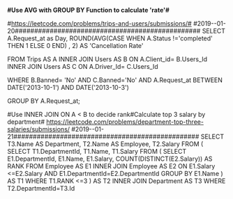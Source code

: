
**#Use AVG with GROUP BY Function to calculate 'rate'#**

#https://leetcode.com/problems/trips-and-users/submissions/#
#2019--01-20################################################
SELECT 
A.Request_at as Day, 
ROUND(AVG(CASE WHEN A.Status !='completed' THEN 1
ELSE 0  END) , 2) AS 'Cancellation Rate'

FROM Trips AS A
INNER JOIN Users AS B
ON A.Client_id= B.Users_Id
INNER JOIN Users AS C
ON A.Driver_Id= C.Users_Id

WHERE B.Banned= 'No' AND C.Banned='No' AND
A.Request_at BETWEEN DATE('2013-10-1') AND DATE('2013-10-3')

GROUP BY A.Request_at;




#Use INNER JOIN ON A < B to decide rank#Calculate top 3 salary by department#
https://leetcode.com/problems/department-top-three-salaries/submissions/
#2019--01-21################################################
SELECT T3.Name AS Department, T2.Name AS Employee, T2.Salary
FROM
(
SELECT T1.DepartmentId, T1.Name, T1.Salary
FROM
(
SELECT E1.DepartmentId, E1.Name, E1.Salary, COUNT(DISTINCT(E2.Salary)) AS RANK
FROM Employee AS E1 
INNER JOIN Employee AS E2
ON E1.Salary <=E2.Salary AND E1.DepartmentId=E2.DepartmentId
GROUP BY E1.Name
    ) AS T1
WHERE T1.RANK <=3
    ) AS T2
    INNER JOIN Department AS T3
WHERE T2.DepartmentId=T3.Id




